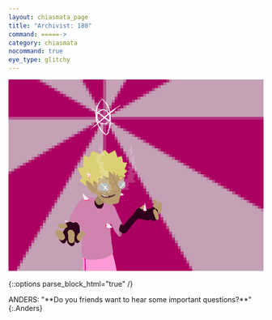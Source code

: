 ```yaml
---
layout: chiasmata_page
title: "Archivist: 180"
command: =====->
category: chiasmata
nocommand: true
eye_type: glitchy
---
```


![180](/chiasmata/images/narrative/179.gif)

{::options parse_block_html="true" /}
<div class="dialogue">
ANDERS: "<span class="system">**Do you friends want to hear some important questions?**</span>" 
{:.Anders}
</div>
